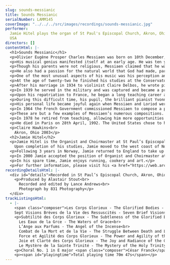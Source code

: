 ```yaml
---
slug: sounds-messianic
title: Sounds Messianic
serialNumber: LAMM145
coverImage: "../../../src/images/recordings/sounds-messianic.jpg"
performer:
  Jamie Hitel plays the organ of St Paul's Episcopal Church, Akron, Ohio,
  USA
directors: []
contentHtml: |-
  <h1>Sounds Messianic</h1>
  <p>Olivier Eugène Prosper Charles Messiaen was born on 10th December, 1908, in Avignon, France. He was the son of Shakespearean scholar Pierre Messiaen and poet Cécile Sauvage, and as such was destined to become one of the most influential composers of the twentieth century.</p>
  <p>His musical genius manifested itself at an early age. He was ten years old when he received a score of Debussy’s Pelléas et Mélisande, and was profoundly affected. He knew then that he was meant to be a composer. He began studying at the Paris Conservatoire at the remarkably young age of 11, and continued his formal training there until 1930. Among his famous professors were Dukas and Dupré. His first published works Le Banquet Céleste (The Heavenly Banquet) for organ in 1928 and the Eight Preludes for Piano in 1929, already displayed his interest and influence of ancient Greek modes and the meters of Greek verse.</p>
  <p>Though his parents were not religious, Messiaen claimed that he was “born a believer”. His faith was the cornerstone of his life. He gave his playing and his prodigious output of compositions to the glory of God. The Nativity, the Transfiguration of our Lord, the Resurrection, the Ascension of Jesus Christ and the hope of mankind in the afterlife were the religious themes to which he was most attracted.</p>
  <p>He also had a passion for the natural world that God had made, particularly for birds, which he claimed to be “the finest musicians on the planet”. Many of his works are dedicated to reproducing the unique songs of birds. Along with the aforementioned birds and ancient modes, he was influenced by the music of India, as catalogued in Sanskrit writings on melodic shapes and rhythms, and Asian music and form, particularly from Japan. He incorporated all of these elements into his compositions. In short, he created a unique musical language using these influences, which can be appreciated in his chromatic modal scales, rich textures, and striking use of rhythm.</p>
  <p>One of the most unusual aspects of his music was his perception and use of colour. Messiaen had a rare neurological “gift” called synesthesia, which is the blending of two different senses. The majority of synesthetes describe seeing colours that correspond to letters and numbers, but Messiaen saw colours that corresponded to music. He used this ability to compose sounds just as a painter uses paint to produce pictures. He said, “I think (and see) complexes of sound that correspond to complexes of colours. A complex of ten or twelve sounds, for example, may correspond to a red flecked with violet with orange streaks…the same sound complex always engenders the same colour complex, which is reproduced in lighter shades in high octaves and in darker shades in low octaves. But if the sound complex is transposed by a semitone, one tone, a third, a fourth, or a fifth, the colours change.” This phenomenon of synesthesia is actively being studied in many Universities, including an ongoing study at the University of Waterloo in Ontario.</p>
  <p>At the age of twenty-two he finished his studies at the Conservatoire, and was appointed Titular Organist for La Sainte Trinité (Holy Trinity) in Paris, a position which he held for life. This Church houses a magnificent Cavaillé-Coll organ which, constructed in the French tradition, was created to reproduce symphonic sound. He composed many pieces specifically for this organ including Les Corps Glorieux (The Glorified Bodies), heard on this recording.</p>
  <p>After his marriage in 1934 to violinist Claire Delbos, he wrote pieces expressing a new theme, the joy of family, such as Poèmes Pour Mi (Poems for Mi), Mi being his pet name for Claire, and Chants de Terre et de Ciel (Songs of Earth and Heaven), written after the birth of their son Pascal in 1937.</p>
  <p>In 1939 he served in the military and was captured and became a prisoner of war in Silesia, Germany. His Quatuor pour la Fin du Temps (Quartet for the End of Time) was written in the prison camp for the unlikely but available combination of clarinet, violin, piano and cello. It was first performed for 5000 prisoners and guards. It is probably still his best-known work.</p>
  <p>Upon his repatriation to France, he began a long teaching career at the Paris Conservatoire where his classes in composition, theory and analysis had a great influence on many, including Stockhausen, Xenakis, Boulez, George Benjamin and Yvonne Loriod. Unfortunately, tragedy befell him when his wife became gravely ill and completely lost her memory following an operation. She died in 1959 after many years in a sanatorium.</p>
  <p>During this difficult time, his pupil, the brilliant pianist Yvonne Loriod, became increasingly important to him and he wrote many pieces to suit her talents. Among these were Visions de L’Amen and a song cycle Harawi which became the first of a trilogy based on the Tristan legend. The others were the Turangalîla-symphonie and the Cinq Rechants for twelve mixed voices.</p>
  <p>His personal life became joyful again when Messiaen and Loriod were married in 1962. Much time was spent composing at his home near Grenoble, amidst the birds that inspired him. The immense work Catalogue d’Oiseaux (Catalogue of Birds) for solo piano, required travelling throughout France to study birds in their natural habitats. His Oiseaux Exotiques (Exotic Birds) is based on the tropical birds of the Americas and Asia. His “bird period” culminated in Chronochromie for orchestra where the bird songs and shrieks are heard among impressions of rocks and waterfalls. Continuing his travels, he and Loriod went to Japan, where he wrote Sept Haïkaï, to celebrate the Asian music he found so inspiring.</p>
  <p>In 1964 the French Government commissioned Messiaen to compose a piece to honour those who had died in World War II. Instead of the expected Requiem Mass, he composed a symphonic wind and percussion piece Et Expecto Resurrectionem Mortuorum (And I Look For The Resurrection of the Dead) taken from the Nicene Creed, again emphasising his strong and firm belief in the joy of the afterlife.</p>
  <p>These are but a few examples of Messiaen’s numerous compositions. Though often hailed as a genius, he was not initially universally appreciated, as is often the case when someone breaks new ground. Yet Messiaen remained true to his own vision of music, harmony and rhythm throughout.</p>
  <p>In 1978 he retired from teaching, allowing him more opportunities for travel, study and performance. Always a gentleman, he was described as kind and gentle, happy to talk to music lovers at his various concerts, and to sign autographs. The end of his life saw him finally heaped with honours in his native France and throughout the world. There is probably not a single composer in the second half of the 20th century and this century who has not been influenced by his work.</p>
  <p>He died in Paris on 28th April, 1992. The United States chose to honour him by naming a mountain in Utah “Mount Messiaen”, where his beloved birds continue to make “the most beautiful music on the planet”.</p>
  <p>Claire Hawkins<br>
    Akron, Ohio 2003</p>
  <h2>Jamie Hitel</h2>
  <p>Jamie Hitel is the Organist and Choirmaster at St Paul’s Episcopal Church in Akron, Ohio. He was born in 1967 in Southend-on-Sea, Essex, England, where he received his early music education. At the age of 14 he became Director of Music at St Alban’s Church in Westcliff, Essex, a position which he held until 1985, whereupon he began studying for his degree at Cambridge University. He studied economics and theology, whilst undertaking an organ scholarship at Robinson College. During this time he studied organ with David Sanger and James O’Donnell (currently organist at Westminster Abbey). At Cambridge his other duties as organ scholar included directing the Chapel Choir, conducting orchestral concerts, and arranging annual choir tours throughout Europe.<br>
    Upon completion of his studies, Jamie moved to the west coast of Norway to work as a church organist in two different locations.</p>
  <p>Following 3 years in Norway, Jamie returned to England to take up the position of Director of Music at Waltham Abbey, Essex - an ancient church dating back to 1060, where his predecessors included the eminent Thomas Tallis. He worked in Waltham Abbey for 8 years, during which time he studied organ with Peter Hurford and Kevin Bowyer, and developed and expanded the church’s music programme, making 3 CD recordings of the choir and organ, culminating in the disc<a href="./fallen1.htm"> For the Fallen, Music for Remembrance</a> (Lammas, 1998), which received critical acclaim. In August 1999, Jamie reached the finals of the Franz Liszt International Organ Competition in Budapest, Hungary.</p>
  <p>In 2000 Jamie accepted the position of Organist and Choirmaster at St Paul’s Episcopal Church in Akron, Ohio, home to the Royal School of Church Music in America. His duties here include directing the Choir of Men and Boys, The St Cecilia Girls’ Choir, St Paul’s Chorus, The Madrigal Singers, and the Chapel Choir (auditioned mixed voices). He is Artistic Director of St Paul’s Concert Series, showcase to some of the finest young musical talent in the world. Jamie maintains a full schedule of services, choral concerts, solo recitals, touring, and recording. His most recent choral CD, <a href="./musick.htm">For “M” is Musick</a> (Lammas 2002), features a selection of music sung by the choirs of St Paul’s, including Benjamin Britten’s Rejoice in the Lamb and the world première recording of Paul Ayres’ Advent Fantasia for organ.</p>
  <p>In his spare time, Jamie enjoys running, cookery and art.</p>
  <p>For further information, please visit his <a href="https://web.archive.org/web/20160312125550/http://www.jamiehitel.com/">website</a>.</p>
recordingDetailsHtml: |-
  <div id="details">Recorded in St Paul’s Episcopal Church, Akron, Ohio, USA on 12th, 15th and 16th May 2002 by kind permission of the Rector.
    <p>Produced by Alastair Stout<br>
      Recorded and edited by Lance Andrews<br>
      Photograph by 831 Photography</p>
  </div>
trackListingsHtml:
  - |-
    <span class="composer">Les Corps Glorieux - The Glorified Bodies - Olivier Messiaen</span><br>
    Sept Visions Brèves de la Vie des Ressuscités - Seven Brief Visions of the Life of the Resurrected
    <p>Subtilité des Corps Glorieux - The Subtleness of the Glorified Bodies<br>
      Les Eaux de la Grce - The Waters of Grace<br>
      L’Ange aux Parfums - The Angel of the Incense<br>
      Combat de la Mort et de la Vie - The Struggle Between Death and Life<br>
      Force et Agilité des Corps Glorieux - The Power and Agility of the Glorified Bodies<br>
      Joie et Clarté des Corps Glorieux - The Joy and Radiance of the Glorified Bodies<br>
      Le Mystère de la Sainte Trinité - The Mystery of the Holy Trinity</p>
    <p>Choral No. 1 in E major <span class="composer">César Franck</span></p>
    <p><span id="playingtime">Total playing time 70m 47s</span></p>
---
```

